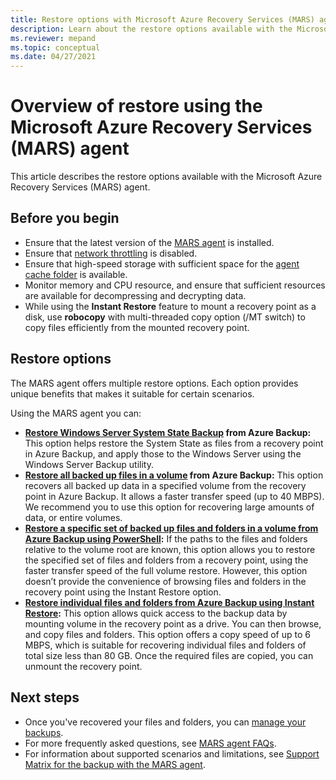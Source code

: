 ```yaml
---
title: Restore options with Microsoft Azure Recovery Services (MARS) agent
description: Learn about the restore options available with the Microsoft Azure Recovery Services (MARS) agent.
ms.reviewer: mepand
ms.topic: conceptual
ms.date: 04/27/2021
---
```

# Overview of restore using the Microsoft Azure Recovery Services (MARS) agent 

This article describes the restore options available with the Microsoft Azure Recovery Services (MARS) agent.

## Before you begin

- Ensure that the latest version of the [MARS agent](https://aka.ms/azurebackup_agent) is installed.
- Ensure that [network throttling](backup-windows-with-mars-agent.md#enable-network-throttling) is disabled.
- Ensure that high-speed storage with sufficient space for the [agent cache folder](backup-azure-file-folder-backup-faq.yml---manage-the-backup-cache-folder) is available.
- Monitor memory and CPU resource, and ensure that sufficient resources are available for decompressing and decrypting data.
- While using the **Instant Restore** feature to mount a recovery point as a disk, use **robocopy** with multi-threaded copy option (/MT switch) to copy files efficiently from the mounted recovery point.

## Restore options

The MARS agent offers multiple restore options. Each option provides unique benefits that makes it suitable for certain scenarios.

Using the MARS agent you can:

- **[Restore Windows Server System State Backup](backup-azure-restore-system-state.md) from Azure Backup:** This option helps restore the System State as files from a recovery point in Azure Backup, and apply those to the Windows Server using the Windows Server Backup utility.  
- **[Restore all backed up files in a volume](restore-all-files-volume-mars.md) from Azure Backup:** This option recovers all backed up data in a specified volume from the recovery point in Azure Backup. It allows a faster transfer speed (up to 40 MBPS).<br>We recommend you to use this option for recovering large amounts of data, or entire volumes.
- **[Restore a specific set of backed up files and folders in a volume from Azure Backup using PowerShell](backup-client-automation.md#restore-data-from-azure-backup):** If the paths to the files and folders relative to the volume root are known, this option allows you to restore the specified set of files and folders from a recovery point, using the faster transfer speed of the full volume restore. However, this option doesn’t provide the convenience of browsing files and folders in the recovery point using the Instant Restore option.
- **[Restore individual files and folders from Azure Backup using Instant Restore](backup-azure-restore-windows-server.md):** This option allows quick access to the backup data by mounting volume in the recovery point as a drive. You can then browse, and copy files and folders. This option offers a copy speed of up to 6 MBPS, which is suitable for recovering individual files and folders of total size less than 80 GB. Once the required files are copied, you can unmount the recovery point.

## Next steps

- Once you've recovered your files and folders, you can [manage your backups](backup-azure-manage-windows-server.md).
- For more frequently asked questions, see [MARS agent FAQs](backup-azure-file-folder-backup-faq.yml).
- For information about supported scenarios and limitations, see [Support Matrix for the backup with the MARS agent](backup-support-matrix-mars-agent.md).
